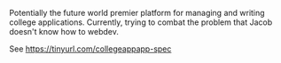 Potentially the future world premier platform for managing and writing college applications. Currently, trying to combat the problem that Jacob doesn't know how to webdev.

See https://tinyurl.com/collegeappapp-spec
